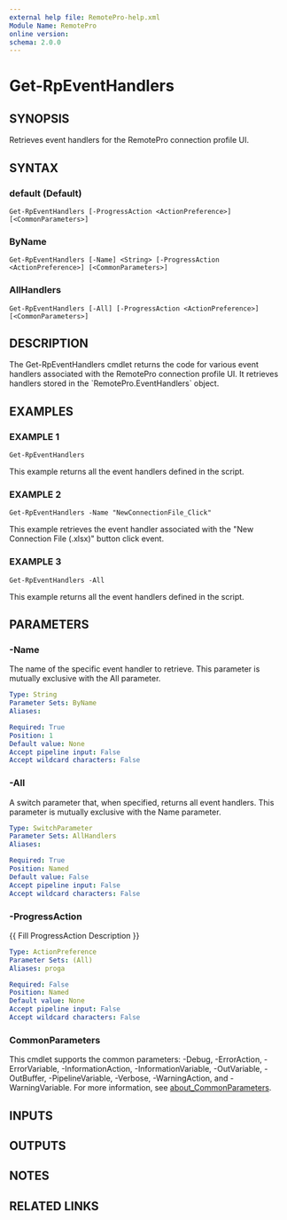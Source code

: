 ```yaml
---
external help file: RemotePro-help.xml
Module Name: RemotePro
online version:
schema: 2.0.0
---
```


# Get-RpEventHandlers

## SYNOPSIS
Retrieves event handlers for the RemotePro connection profile UI.

## SYNTAX

### default (Default)
```
Get-RpEventHandlers [-ProgressAction <ActionPreference>] [<CommonParameters>]
```

### ByName
```
Get-RpEventHandlers [-Name] <String> [-ProgressAction <ActionPreference>] [<CommonParameters>]
```

### AllHandlers
```
Get-RpEventHandlers [-All] [-ProgressAction <ActionPreference>] [<CommonParameters>]
```

## DESCRIPTION
The Get-RpEventHandlers cmdlet returns the code for various event
handlers associated with the RemotePro connection profile UI.
It retrieves handlers stored in the \`RemotePro.EventHandlers\` object.

## EXAMPLES

### EXAMPLE 1
```
Get-RpEventHandlers
```

This example returns all the event handlers defined in the script.

### EXAMPLE 2
```
Get-RpEventHandlers -Name "NewConnectionFile_Click"
```

This example retrieves the event handler associated with the
"New Connection File (.xlsx)" button click event.

### EXAMPLE 3
```
Get-RpEventHandlers -All
```

This example returns all the event handlers defined in the script.

## PARAMETERS

### -Name
The name of the specific event handler to retrieve.
This parameter is
mutually exclusive with the All parameter.

```yaml
Type: String
Parameter Sets: ByName
Aliases:

Required: True
Position: 1
Default value: None
Accept pipeline input: False
Accept wildcard characters: False
```

### -All
A switch parameter that, when specified, returns all event handlers.
This parameter is mutually exclusive with the Name parameter.

```yaml
Type: SwitchParameter
Parameter Sets: AllHandlers
Aliases:

Required: True
Position: Named
Default value: False
Accept pipeline input: False
Accept wildcard characters: False
```

### -ProgressAction
{{ Fill ProgressAction Description }}

```yaml
Type: ActionPreference
Parameter Sets: (All)
Aliases: proga

Required: False
Position: Named
Default value: None
Accept pipeline input: False
Accept wildcard characters: False
```

### CommonParameters
This cmdlet supports the common parameters: -Debug, -ErrorAction, -ErrorVariable, -InformationAction, -InformationVariable, -OutVariable, -OutBuffer, -PipelineVariable, -Verbose, -WarningAction, and -WarningVariable. For more information, see [about_CommonParameters](http://go.microsoft.com/fwlink/?LinkID=113216).

## INPUTS

## OUTPUTS

## NOTES

## RELATED LINKS
